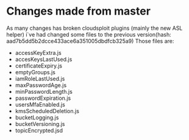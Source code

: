 # Changes made from master

As many changes has broken cloudsploit plugins (mainly the new ASL helper)
i`ve had changed some files to the previous version(hash: aad7b5dd5b2dcce433ace6a351005dbdfcb325a9)
Those files are:
* accessKeyExtra.js
* accesKeysLastUsed.js
* certificateExpiry.js
* emptyGroups.js
* iamRoleLastUsed.js
* maxPasswordAge.js
* minPasswordLength.js
* passwordExpiration.js
* usersMfaEnabled.js
* kmsScheduledDeletion.js
* bucketLogging.js
* bucketVersioning.js
* topicEncrypted.jsd